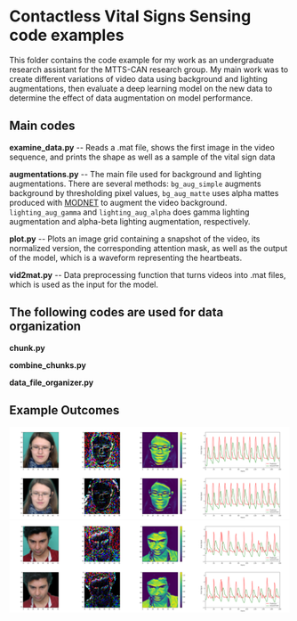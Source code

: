 # Contactless Vital Signs Sensing code examples
This folder contains the code example for my work as an undergraduate research assistant for the MTTS-CAN research group. My main work was to create different variations of video data using background and lighting augmentations, then evaluate a deep learning model on the new data to determine the effect of data augmentation on model performance.

## Main codes

**examine_data.py** -- Reads a .mat file, shows the first image in the video sequence, and prints the shape as well as a sample of the vital sign data

**augmentations.py** -- The main file used for background and lighting augmentations. There are several methods: `bg_aug_simple` augments background by thresholding pixel values, `bg_aug_matte` uses alpha mattes produced with [MODNET](https://github.com/ZHKKKe/MODNet) to augment the video background. `lighting_aug_gamma` and `lighting_aug_alpha` does gamma lighting augmentation and alpha-beta lighting augmentation, respectively.

**plot.py** -- Plots an image grid containing a snapshot of the video, its normalized version, the corresponding attention mask, as well as the output of the model, which is a waveform representing the heartbeats.

**vid2mat.py** -- Data preprocessing function that turns videos into .mat files, which is used as the input for the model.

## The following codes are used for data organization

**chunk.py**

**combine_chunks.py**

**data_file_organizer.py**


## Example Outcomes
![image grid 1](./P33C1.png)
![image grid 2](./P42C8.png)